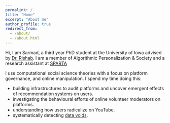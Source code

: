 ```yaml
---
permalink: /
title: "Home"
excerpt: "About me"
author_profile: true
redirect_from: 
  - /about/
  - /about.html
---
```


Hi, I am Sarmad, a third year PhD student at the University of Iowa advised by [Dr. Rishab](https://sparta.cs.uiowa.edu/people/rishab/). I am a member of Algorithmic Personalization & Society and a research assistant at [SPARTA](https://sparta.cs.uiowa.edu/)


I use computational social science theories with a focus on platform governance, and online manipulation. I spend my time doing this:
- building infrastructures to audit platforms and uncover emergent effects of recommendation systems on users.
- investigating the behavioural efforts of online volunteer moderators on platforms.
- understanding how users radicalize on YouTube.
- systematically detecting [data voids](https://datasociety.net/library/data-voids/).